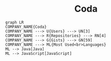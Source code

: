 <h1 align="center">Coda</h1>

```mermaid
graph LR
COMPANY_NAME{Coda}
COMPANY_NAME ---> U{Users} ---> UN[3]
COMPANY_NAME ---> R{Repositories} ---> RN[4]
COMPANY_NAME ---> G{Gists} ---> GN[59]
COMPANY_NAME ---> ML{Most Used<br>Languages}
ML --> Java[Java]
ML --> JavaScript[JavaScript]
```
